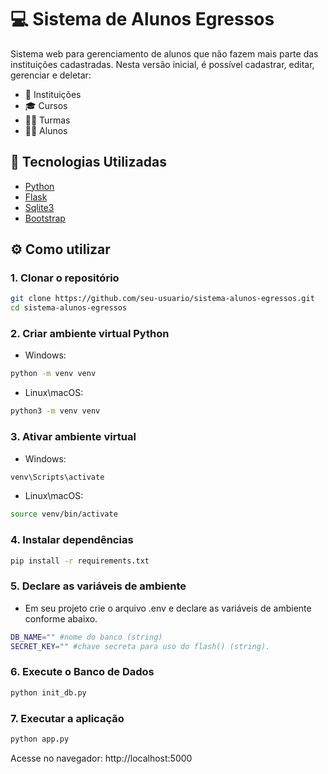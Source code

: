 # 💻 Sistema de Alunos Egressos

Sistema web para gerenciamento de alunos que não fazem mais parte das instituições cadastradas.
Nesta versão inicial, é possível cadastrar, editar, gerenciar e deletar:

- 🏫 Instituições
- 🎓 Cursos
- 🧑‍🏫 Turmas
- 🧑‍🎓 Alunos


## 🚀 Tecnologias Utilizadas

- [Python](https://www.python.org/)
- [Flask](https://flask.palletsprojects.com/en/stable/)
- [Sqlite3](https://sqlite.org/)
- [Bootstrap](https://getbootstrap.com/)


## ⚙️ Como utilizar
### 1. Clonar o repositório
```bash
git clone https://github.com/seu-usuario/sistema-alunos-egressos.git
cd sistema-alunos-egressos
```

### 2. Criar ambiente virtual Python
- Windows:
```bash
python -m venv venv
```

- Linux\macOS:
```bash
python3 -m venv venv
```

### 3. Ativar ambiente virtual
- Windows:
```bash
venv\Scripts\activate
```

- Linux\macOS:
```bash
source venv/bin/activate
```

### 4. Instalar dependências
```bash
pip install -r requirements.txt
```

### 5. Declare as variáveis de ambiente
- Em seu projeto crie o arquivo .env e declare as variáveis de ambiente conforme abaixo.
```bash
DB_NAME="" #nome do banco (string)
SECRET_KEY="" #chave secreta para uso do flash() (string).
```

### 6. Execute o Banco de Dados
```bash
python init_db.py
```

### 7. Executar a aplicação
```bash
python app.py
```

Acesse no navegador:
http://localhost:5000